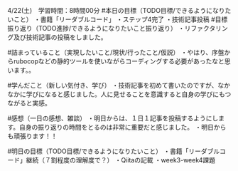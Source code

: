 4/22(土)　学習時間：8時間00分
#本日の目標（TODO目標/できるようになりたいこと）
・書籍「リーダブルコード」
・ステップ4完了
・技術記事投稿
#目標振り返り（TODO進捗/できるようになりたいこと振り返り）
・リファクタリング及び技術記事の投稿をしました。

#詰まっていること（実現したいこと/現状/行ったこと/仮説）
・やはり、序盤からrubocopなどの静的ツールを使いながらコーディングする必要があったなと思います。。

#学んだこと（新しい気付き、学び）
・技術記事を初めて書いたのですが、なかなかに学びになると感じました。人に見せることを意識すると自身の学びにもつながると実感。
 
#感想（一日の感想、雑談）
・明日からは、１日１記事を投稿するようにします。自身の振り返りの時間をとるのは非常に重要だと感じました。
・明日からも頑張ります！！

#明日の目標（TODO目標/できるようになりたいこと）
・書籍「リーダブルコード」継続（７割程度の理解度で？）
・Qiitaの記載
・week3-week4課題
